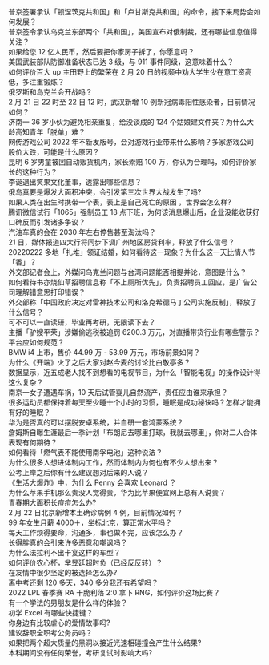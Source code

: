 普京签署承认「顿涅茨克共和国」和「卢甘斯克共和国」的命令，接下来局势会如何发展？  
普京签令承认乌克兰东部两个「共和国」，美国宣布对俄制裁，还有哪些信息值得关注？  
如果给您 12 亿人民币，然后要把你家房子拆了，你愿意吗？  
美国武装部队防御准备状态已达 3 级，与 911 事件同级，这意味着什么？  
如何评价百大 up 主田野上的繁荣在 2 月 20 日的视频中劝大学生少在意工资高低，多注重锻炼？  
俄罗斯和乌克兰会开战吗？  
2 月 21 日 22 时至 22 日 12 时，武汉新增 10 例新冠病毒阳性感染者，目前情况如何？  
济南一 36 岁小伙为避免相亲重复，给没谈成的 124 个姑娘建文件夹？为什么大龄高知青年「脱单」难？  
网传游戏公司 2022 年不新发版号，会对游戏行业带来什么影响？多家游戏公司股价大跌，可能是什么原因？  
昆明 6 岁男童被困自动贩货机内，家长索赔 100 万，你认为合理吗，如何评价家长的这种行为？  
李诞退出笑果文化董事，透露出哪些信息？  
俄乌真要是爆发大面积冲突，会引发第三次世界大战发生了吗?  
如果人类在出生时携带一个表，表上是自己死亡的原因 ，世界会怎么样?  
腾讯微信试行「1065」强制员工 18 点下班，为何该消息爆出后，企业没能收获好口碑反而引发诸多争议？  
汽油车真的会在 2030 年左右停售甚至淘汰吗？  
21 日，媒体报道四大行将同步下调广州地区房贷利率，释放了什么信号？  
20220222 多地「扎堆」领证结婚，如何看待这一现象？为什么这一天比情人节「香」？  
外交部记者会上，外媒问乌克兰问题与台湾问题能否相提并论，意图是什么？  
如何看待书亦烧仙草招聘信息称「不上厕所优先」，负责招聘员工回应，是广告公司理解错意思打印错误？  
外交部称「中国政府决定对雷神技术公司和洛克希德马丁公司实施反制」，释放了什么信号？  
可不可以一直读研，毕业再考研，无限读下去？  
主播「驴嫂平荣」涉嫌偷逃税被追罚 6200.3 万元，对直播带货行业有哪些警示？平台应如何规范？  
BMW i4 上市，售价 44.99 万 - 53.99 万元，市场前景如何？  
为什么《开端》火了之后大家对赵今麦的讨论比白敬亭多？  
数据显示，近五成老人找不到想看的电视节目，为什么「智能电视」的操作设计得这么复杂？  
南京一女子遭遇车祸，10 天后试管婴儿自然流产，责任应由谁来承担？  
很多运动员都保持着每天至少睡十个小时的习惯，睡眠是成功秘诀吗？怎样才能拥有好的睡眠？  
华为是否真的可以摆脱安卓系统，并自研一套鸿蒙系统？  
詹姆斯自曝生涯最后一季计划「布朗尼去哪里打球，我就去哪里」，你对二人合体表现有何期待？  
如何看待「燃气表不能使用南孚电池」这种说法？  
为什么很多人想进体制内工作，然而体制内为何也有不少人想出来？  
公考上岸之后你有什么建议想对后来的人说？  
《生活大爆炸》中，为什么 Penny 会喜欢 Leonard ？  
为什么苹果手机那么贵没人觉得贵，华为比苹果便宜网上总有人说贵？  
青春期大面积长痘痘怎么办?  
2 月 22 日北京新增本土确诊病例 4 例，目前情况如何？  
99 年女生月薪 4000＋，坐标北京，算正常水平吗？  
每天工作烦得要命，沟通多，事也做不完，应该怎么办？  
长得胖真的会引来许多恶意和嘲讽吗？  
为什么法拉利不出卡宴这样的车型？  
如何评价农心杯，芈昱廷超时负（已经反反转）？  
在友情中很少坚定的被选择怎么办?  
离中考还剩 120 多天，340 多分我还有希望吗？  
2022 LPL 春季赛 RA 干脆利落 2:0 拿下 RNG，如何评价这场比赛？  
有一个学法的男朋友是什么样的体验？  
初学 Excel 有哪些快捷键？  
你身边有比较虐心的爱情故事吗?  
建议辞职全职考公务员吗？  
如果把两个超大质量的黑洞以接近光速相碰撞会产生什么结果?  
本科期间没有任何荣誉，考研复试时影响大吗?  
